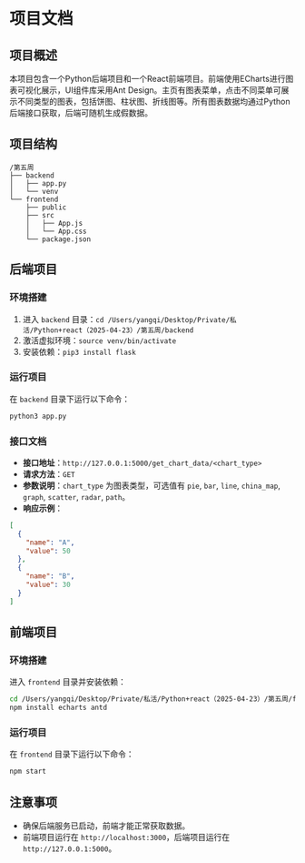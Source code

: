 # 项目文档

## 项目概述
本项目包含一个Python后端项目和一个React前端项目。前端使用ECharts进行图表可视化展示，UI组件库采用Ant Design。主页有图表菜单，点击不同菜单可展示不同类型的图表，包括饼图、柱状图、折线图等。所有图表数据均通过Python后端接口获取，后端可随机生成假数据。

## 项目结构
```
/第五周
├── backend
│   ├── app.py
│   └── venv
└── frontend
    ├── public
    ├── src
    │   ├── App.js
    │   └── App.css
    └── package.json
```

## 后端项目
### 环境搭建
1. 进入 `backend` 目录：`cd /Users/yangqi/Desktop/Private/私活/Python+react（2025-04-23）/第五周/backend`
2. 激活虚拟环境：`source venv/bin/activate`
3. 安装依赖：`pip3 install flask`

### 运行项目
在 `backend` 目录下运行以下命令：
```bash
python3 app.py
```

### 接口文档
- **接口地址**：`http://127.0.0.1:5000/get_chart_data/<chart_type>`
- **请求方法**：`GET`
- **参数说明**：`chart_type` 为图表类型，可选值有 `pie`, `bar`, `line`, `china_map`, `graph`, `scatter`, `radar`, `path`。
- **响应示例**：
```json
[
  {
    "name": "A",
    "value": 50
  },
  {
    "name": "B",
    "value": 30
  }
]
```

## 前端项目
### 环境搭建
进入 `frontend` 目录并安装依赖：
```bash
cd /Users/yangqi/Desktop/Private/私活/Python+react（2025-04-23）/第五周/frontend
npm install echarts antd
```

### 运行项目
在 `frontend` 目录下运行以下命令：
```bash
npm start
```

## 注意事项
- 确保后端服务已启动，前端才能正常获取数据。
- 前端项目运行在 `http://localhost:3000`，后端项目运行在 `http://127.0.0.1:5000`。